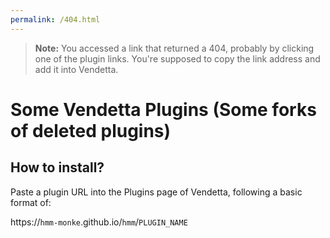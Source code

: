 ```yaml
---
permalink: /404.html
---
```

> **Note:** You accessed a link that returned a 404, probably by clicking one of the plugin links. You're supposed to copy the link address and add it into Vendetta.

# Some Vendetta Plugins (Some forks of deleted plugins)
## How to install?
Paste a plugin URL into the Plugins page of Vendetta, following a basic format of:

https://`hmm-monke`.github.io/`hmm`/`PLUGIN_NAME`
